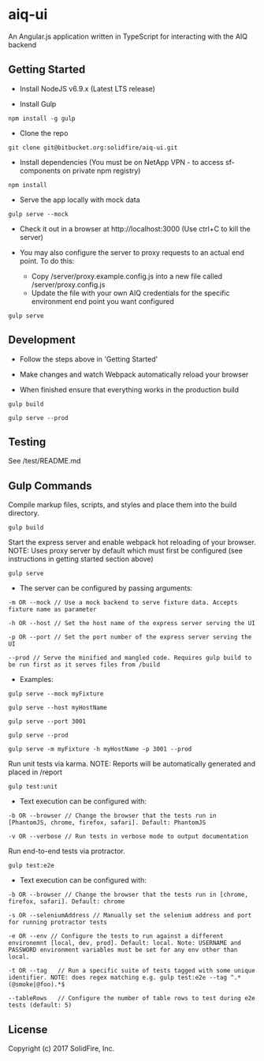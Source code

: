 # aiq-ui

An Angular.js application written in TypeScript for interacting with the AIQ backend

## Getting Started
 - Install NodeJS v6.9.x (Latest LTS release)

 - Install Gulp
 
`npm install -g gulp`

 - Clone the repo
 
`git clone git@bitbucket.org:solidfire/aiq-ui.git`
 
 - Install dependencies (You must be on NetApp VPN - to access sf-components on private npm registry)
 
`npm install`

 - Serve the app locally with mock data
 
`gulp serve --mock`

 - Check it out in a browser at http://localhost:3000 (Use ctrl+C to kill the server)

 - You may also configure the server to proxy requests to an actual end point. To do this:
    - Copy <project-root>/server/proxy.example.config.js into a new file called <project-root>/server/proxy.config.js
    - Update the file with your own AIQ credentials for the specific environment end point you want configured

`gulp serve`
 
## Development

 - Follow the steps above in 'Getting Started'

 - Make changes and watch Webpack automatically reload your browser
 
 - When finished ensure that everything works in the production build
 
`gulp build`

`gulp serve --prod`

## Testing

See <project-root>/test/README.md

## Gulp Commands

Compile markup files, scripts, and styles and place them into the build directory.

`gulp build`

Start the express server and enable webpack hot reloading of your browser.
NOTE: Uses proxy server by default which must first be configured (see instructions in getting started section above)

`gulp serve`

 - The server can be configured by passing arguments:

`-m OR --mock // Use a mock backend to serve fixture data. Accepts fixture name as parameter`

`-h OR --host // Set the host name of the express server serving the UI`

`-p OR --port // Set the port number of the express server serving the UI`

`--prod // Serve the minified and mangled code. Requires gulp build to be run first as it serves files from /build`

 - Examples:

`gulp serve --mock myFixture`

`gulp serve --host myHostName`

`gulp serve --port 3001`

`gulp serve --prod`

`gulp serve -m myFixture -h myHostName -p 3001 --prod`

Run unit tests via karma.
NOTE: Reports will be automatically generated and placed in /report

`gulp test:unit`

 - Text execution can be configured with:
 
`-b OR --browser // Change the browser that the tests run in [PhantomJS, chrome, firefox, safari]. Default: PhantomJS`

`-v OR --verbose // Run tests in verbose mode to output documentation`

Run end-to-end tests via protractor.

`gulp test:e2e`

 - Text execution can be configured with:

`-b OR --browser // Change the browser that the tests run in [chrome, firefox, safari]. Default: chrome`

`-s OR --seleniumAddress // Manually set the selenium address and port for running protractor tests`

`-e OR --env // Configure the tests to run against a different environemnt [local, dev, prod]. Default: local. Note: USERNAME and PASSWORD environment variables must be set for any env other than local.`

`-t OR --tag   // Run a specific suite of tests tagged with some unique identifier. NOTE: does regex matching e.g. gulp test:e2e --tag ^.*(@smoke|@foo).*$`

`--tableRows   // Configure the number of table rows to test during e2e tests (default: 5)`

## License

Copyright (c) 2017 SolidFire, Inc.

